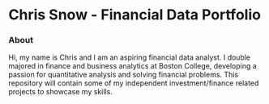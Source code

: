 # Chris Snow - Financial Data Portfolio

### About
Hi, my name is Chris and I am an aspiring financial data analyst. I double majored in finance and business analytics at Boston College, developing a passion for quantitative analysis and solving financial problems. This repository will contain some of my independent investment/finance related projects to showcase my skills.
